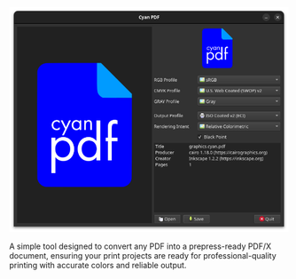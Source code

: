 [![CyanPDF](screenshot.png)](https://github.com/rodlie/cyanpdf)

A simple tool designed to convert any PDF into a prepress-ready PDF/X document, ensuring your print projects are ready for professional-quality printing with accurate colors and reliable output.
